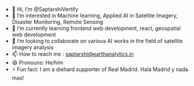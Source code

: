 - 👋 Hi, I’m @SaptarshiVertify
- 👀 I’m interested in Machine learning, Applied AI in Satellite Imagery, Disaster Monitoring, Remote Sensing
- 🌱 I’m currently learning frontend web development, react, geospatial web development 
- 💞️ I’m looking to collaborate on various AI works in the field of satellite imagery analysis 
- 📫 How to reach me : saptarshi@earthanalytics.in
- 😄 Pronouns: He/him
- ⚡ Fun fact: I am a diehard supporter of Real Madrid. Hala Madrid y nada mas!

<!---
SaptarshiVertify/SaptarshiVertify is a ✨ special ✨ repository because its `README.md` (this file) appears on your GitHub profile.
You can click the Preview link to take a look at your changes.
--->
